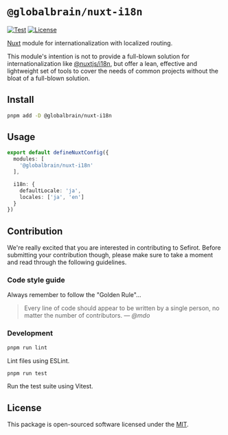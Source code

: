 # `@globalbrain/nuxt-i18n`

[![Test](https://github.com/globalbrain/nuxt-i18n/actions/workflows/test.yml/badge.svg)](https://github.com/globalbrain/nuxt-i18n/actions/workflows/test.yml)
[![License](https://img.shields.io/npm/l/@globalbrain/sefirot.svg)](https://github.com/globalbrain/sefirot/blob/main/LICENSE.md)

[Nuxt](https://nuxt.com) module for internationalization with localized routing.

This module's intention is not to provide a full-blown solution for internationalization like [@nuxtjs/i18n](https://i18n.nuxtjs.org/), but offer a lean, effective and lightweight set of tools to cover the needs of common projects without the bloat of a full-blown solution.

## Install

```bash
pnpm add -D @globalbrain/nuxt-i18n
```

## Usage

```ts
export default defineNuxtConfig({
  modules: [
    '@globalbrain/nuxt-i18n'
  ],

  i18n: {
    defaultLocale: 'ja',
    locales: ['ja', 'en']
  }
})
```

## Contribution

We're really excited that you are interested in contributing to Sefirot. Before submitting your contribution though, please make sure to take a moment and read through the following guidelines.

### Code style guide

Always remember to follow the "Golden Rule"&hellip;

> Every line of code should appear to be written by a single person, no matter the number of contributors.
> &mdash; <cite>@mdo</cite>

### Development

```bash
pnpm run lint
```

Lint files using ESLint.

```bash
pnpm run test
```

Run the test suite using Vitest.

## License

This package is open-sourced software licensed under the [MIT](./LICENSE).
